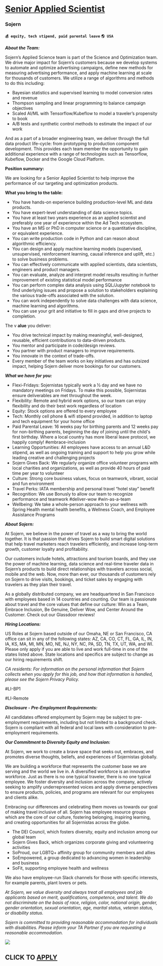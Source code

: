 # [Senior Applied Scientist](https://www.remotewlb.com/apply/senior-applied-scientist-88942)  
### Sojern  
#### `💰 equity, tech stipend, paid parental leave` `🌎 USA`  

**_About the Team:_**

Sojern’s Applied Science team is part of the Science and Optimization team. We drive major impact for Sojern’s customers because we develop systems to automate and optimize advertising campaigns, define new methods for measuring advertising performance, and apply machine learning at scale for thousands of customers. We utilize a range of algorithms and methods to do this including:

  * Bayesian statistics and supervised learning to model conversion rates and revenue
  * Thompson sampling and linear programming to balance campaign objectives
  * Scaled AI/ML with Tensorflow/Kubeflow to model a traveler’s propensity to book
  * A/B tests and synthetic control methods to estimate the impact of our work 

And as a part of a broader engineering team, we deliver through the full data product life-cycle: from prototyping to production component development. This provides each team member the opportunity to gain additional experience with a range of technologies such as Tensorflow, Kubeflow, Docker and the Google Cloud Platform.

**Position summary:**

We are looking for a Senior Applied Scientist to help improve the performance of our targeting and optimization products.

**What you bring to the table:**

  * You have hands-on experience building production-level ML and data products.
  * You have expert-level understanding of data science topics.
  * You have at least two years experience as an applied scientist and preferably one year of experience within the Ad Tech ecosystem.
  * You have an MS or PhD in computer science or a quantitative discipline, or equivalent experience.
  * You can write production code in Python and can reason about algorithmic efficiency.
  * You can design and apply machine learning models (supervised, unsupervised, reinforcement learning, causal inference and uplift, etc.) to solve business problems.
  * You can effectively communicate with applied scientists, data scientists, engineers and product managers.
  * You can evaluate, analyze and interpret model results resulting in further improvement of existing statistical model performance
  * You can perform complex data analysis using SQL/Jupyter notebook to find underlying issues and propose a solution to stakeholders explaining the various trade-offs associated with the solution.
  * You can work independently to solve data challenges with data science, machine learning and algorithms.
  * You can use your grit and initiative to fill in gaps and drive projects to completion. 

The v **alue** you deliver:

  * You drive technical impact by making meaningful, well-designed, reusable, efficient contributions to data-driven products.
  * You mentor and participate in code/design reviews.
  * You partner with product managers to improve requirements.
  * You innovate in the context of trade-offs.
  * Every member of the team works on key initiatives and has outsized impact, helping Sojern deliver more bookings for our customers.

**_What we have for you:_**

  * Flexi-Fridays: Sojernistas typically work a ½ day and we have no mandatory meetings on Fridays. To make this possible, Sojernistas ensure deliverables are met throughout the week.
  * Flexibility: Remote and hybrid work options, so our team can enjoy flexibility and do their best work regardless of location
  * Equity: Stock options are offered to every employee
  * Tech: Monthly cell phone & wifi stipend provided, in addition to laptop and tech equipment for your home office
  * Paid Parental Leave: 16 weeks pay for birthing parents and 12 weeks pay for non-birthing parents, beginning the day of joining until the child's first birthday. Where a local country has more liberal leave protocol, we happily comply! #embrace-inclusion
  * Learning Opportunities: All employees have access to an annual L&D stipend, as well as ongoing training and support to help you grow while leading creative and challenging projects
  * Sojern Gives Back: We regularly organize office volunteer programs with local charities and organizations, as well as provide 40 hours of paid time per year to volunteer
  * Culture: Strong core business values, focus on teamwork, vibrant, social and fun environment
  * Travel Perks: IATA membership and personal travel “hotel stay” benefit
  * Recognition: We use Bonusly to allow our team to recognize performance and teamwork #deliver-wow #win-as-a-team
  * Wellbeing: We take a whole-person approach to your wellness with Spring Health mental health benefits, a Wellness Coach, and Employee Assistance Programs

_**About Sojern:**_

At Sojern, we believe in the power of travel as a way to bring the world together. It is that passion that drives Sojern to build smart digital solutions that help travel marketers reach travelers efficiently, and increase long-term growth, customer loyalty and profitability.

Our customers include hotels, attractions and tourism boards, and they use the power of machine learning, data science and real-time traveler data in Sojern’s products to build direct relationships with travelers across social, mobile and the web. Now, more than ever, our thousands of customers rely on Sojern to drive visits, bookings, and ticket sales by engaging with travelers as they plan their travel.

As a globally distributed company, we are headquartered in San Francisco with employees based in 14 countries and counting. Our team is passionate about travel and the core values that define our culture: Win as a Team, Embrace Inclusion, Be Genuine, Deliver Wow, and Center Around the Customer. Check out our Glassdoor reviews!

**_Hiring Locations:_**

US Roles at Sojern based outside of our Omaha, NE or San Francisco, CA office can sit in any of the following states: AZ, CA, CO, CT, FL, GA, IL, IN, IA, KS, MA, MI, MN, MO, NE, NJ, NY, NC, PA, SD, TN, TX, UT, WA, and WI. Please only apply if you are able to live and work full-time in one of the states listed above. State locations and specifics are subject to change as our hiring requirements shift.

_CA residents: For information on the personal information that Sojern collects when you apply for this job, and how that information is handled, please see the Sojern Privacy Policy._

#LI-BP1

#LI-Remote

**_Disclosure - Pre-Employment Requirements:_**

All candidates offered employment by Sojern may be subject to pre-employment requirements, including but not limited to a background check. Sojern is compliant with all federal and local laws with consideration to pre-employment requirements.

**_Our Commitment to Diversity Equity and Inclusion:_**

At Sojern, we work to create a brave space that seeks out, embraces, and promotes diverse thoughts, beliefs, and experiences of Sojernistas globally.

We are building a workforce that represents the customer base we are serving and the world we live in. A diversified workforce is an innovative workforce. Just as there is no one typical traveler, there is no one typical employee. We foster diversity and inclusion across the company, actively seeking to amplify underrepresented voices and apply diverse perspectives to ensure products, policies, and programs are relevant for our employees and clients alike.

Embracing our differences and celebrating them moves us towards our goal of making travel inclusive of all. Sojern has employee resource groups which are the core of our culture, fostering belonging, inspiring learning, and creating opportunities for all Sojernistas across the globe.

  * The DEI Council, which fosters diversity, equity and inclusion among our global team
  * Sojern Gives Back, which organizes corporate giving and volunteering activities
  * SoProud, our LGBTQ+ affinity group for community members and allies
  * SoEmpowered, a group dedicated to advancing women in leadership and business
  * SoFit, supporting employee health and wellness

We also have employee-run Slack channels for those with specific interests, for example parents, plant lovers or pets.

_At Sojern, we value diversity and always treat all employees and job applicants based on merit, qualifications, competence, and talent. We do not discriminate on the basis of race, religion, color, national origin, gender, gender orientation, sexual orientation, age, marital status, veteran status, or disability status._

_Sojern is committed to providing reasonable accommodation for individuals with disabilities. Please inform your TA Partner if you are requesting a reasonable accommodation._

![](https://remotive.com/job/track/1903710/blank.gif?source=public_api)  
## CLICK TO [APPLY](https://www.remotewlb.com/apply/senior-applied-scientist-88942)

